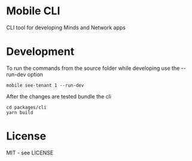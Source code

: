 # Mobile CLI

CLI tool for developing Minds and Network apps

# Development

To run the commands from the source folder while developing use the --run-dev option

```
mobile see-tenant 1 --run-dev
```

After the changes are tested bundle the cli

```
cd packages/cli
yarn build
```

# License

MIT - see LICENSE

